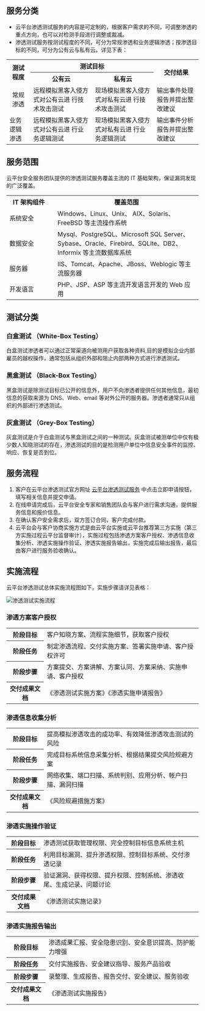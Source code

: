 ## 服务分类
- 云平台渗透测试服务的内容是可定制的，根据客户需求的不同，可调整渗透的重点方向，也可以对检测手段进行调整或裁减。
- 渗透测试服务按测试程度的不同，可分为常规渗透和业务逻辑渗透；按渗透目标的不同，可分为公有云与私有云。详见下表：

<table>
<tr align=center>
<th rowspan="2"> <b>测试程度</b>  </th>
<th colspan="2" > <b>测试目标</b> </th>
<th rowspan="2"> <b>交付结果</b></th>
</tr>
<tr align=center>
<th><b>公有云</b></th>
<th><b>私有云</b></th>
</tr>
<tr>
<td align=center>常规渗透</td>
<td>远程模拟黑客入侵方式对公有云进
行技术攻击测试</td>
<td>现场模拟黑客入侵方式对私有云进
行技术攻击测试</td>
<td>输出事件处理报告并提出整改建议</td>
</tr>
<tr>
<td>业务逻辑渗透</td>
<td>远程模拟黑客入侵方式对公有云进
行业务逻辑测试</td>
<td>现场模拟黑客入侵方式对私有云进
行业务逻辑测试</td>
<td>输出事件分析报告并提出整改建议</td>
</tr>
</table>

## 服务范围
云平台安全服务团队提供的渗透测试服务覆盖主流的 IT 基础架构，保证漏洞发现的广泛覆盖。
<table>
<tbody><tr>
<th width=110> <b>IT 架构组件</b>  </th>
<th  > <b>覆盖范围</b> </th>
</tr>
<tr>
<td>系统安全</td>
<td>Windows、Linux、Unix、 AIX、Solaris、FreeBSD 等主流操作系统</td>
</tr>
<tr>
<td>数据安全</td>
<td>Mysql、PostgreSQL、Microsoft SQL Server、Sybase、Oracle、Firebird、SQLite、DB2、Informix 等主流数据库系统</td>
</tr>
<tr>
<td>服务器</td>
<td>IIS、Tomcat、Apache、JBoss、Weblogic 等主流服务器</td>
</tr>
<tr>
<td>开发语言</td>
<td>PHP、JSP、ASP 等主流开发语言开发的 Web 应用</td>
</tr>
</tbody></table>

## 测试分类
### 白盒测试 （White-Box Testing）
白盒测试渗透者可以通过正常渠道向被测用户获取各种资料,目的是模拟企业内部雇员的越权操作，通常包括从组织外部和阻止内部两种方式进行渗透测试。
### 黑盒测试 （Black-Box Testing）
黑盒测试是除测试目标已公开的信息外，用户不向渗透者提供任何其他信息，最初信息的获取来源为 DNS、Web、email 等对外公开的服务器。渗透者通常只从组织的外部进行渗透测试。
### 灰盒测试 （Grey-Box Testing）
灰盒测试是介于白盒测试与黑盒测试之间的一种测试。灰盒测试被测单位中仅有极少数人知晓测试的存在，渗透测试的目的是检测用户单位中信息安全事件的监控、响应、恢复是否到位。

## 服务流程
1. 客户在云平台渗透测试官方网址 [云平台渗透测试服务](/product/pt) 中点击立即申请按钮，填写相关信息并提交申请。
2. 在线申请完成后，云平台安全专家和销售团队会与客户进行需求沟通，提供服务信息和报价信息。
3. 在确认客户安全需求后，双方签订合同，客户完成付款。
4. 云平台会与客户协商实施方式是由云平台实施或云平台推荐第三方实施（第三方实施过程云平台监督审计），实施过程包括渗透方案客户授权、渗透信息收集分析、渗透实施操作验证、渗透实施报告输出，实施完成后输出报告，最后由客户进行服务验收确认。

## 实施流程
云平台渗透测试总体实施流程图如下，实施步骤请详见表格：

![渗透测试实施流程](http://imgcache.tcecqpoc.fsphere.cn/image/mc.qcloudimg.com/static/img/52f209216dd96eb602fd82897704664a/image.png)
### 渗透方案客户授权    
<table>
<tr>
<th > <b>阶段目标</b>  </th>
<td > 客户知晓方案、流程实施细节，获取客户授权</td>
</tr>
<tr>
<th > <b>阶段任务</b> </th>
<td>制定渗透流程、交付实施方案、签署实施申请、客户授权许可</td>
</tr>
<tr>
<th > <b>阶段步骤</b> </th>
<td>方案提交、方案讲解、方案认同、方案采纳、实施申请、客户授权</td>
</tr>
<tr>
<th > <b>交付成果文档</b> </th>
<td>《渗透测试实施方案》《渗透实施申请报告》</td>
</tr>
</table>

### 渗透信息收集分析
<table>
<tr>
<th > <b>阶段目标</b>  </th>
<td > 提高模拟渗透攻击的成功率、有效降低渗透攻击测试的风险</td>
</tr>
<tr>
<th > <b>阶段任务</b> </th>
<td>完成目标系统信息采集分析、根据结果提交风险规避方案</td>
</tr>
<tr>
<th > <b>阶段步骤</b> </th>
<td>网络收集、端口扫描、系统判别、应用分析、帐户扫描、漏洞扫描</td>
</tr>
<tr>
<th > <b>交付成果文档</b> </th>
<td>《风险规避措施方案》</td>
</tr>
</table>

### 渗透实施操作验证
<table>
<tr>
<th > <b>阶段目标</b>  </th>
<td > 渗透测试获取管理权限、完全控制目标信息系统主机</td>
</tr>
<tr>
<th > <b>阶段任务</b> </th>
<td>利用目标漏洞、提升渗透权限、控制目标系统、交付渗透记录</td>
</tr>
<tr>
<th > <b>阶段步骤</b> </th>
<td>验证漏洞、获得权限、提升权限、控制系统、渗透收尾、生成记录、问题讨论</td>
</tr>
<tr>
<th > <b>交付成果文档</b> </th>
<td>《渗透测试实施记录》</td>
</tr>
</table>

### 渗透实施报告输出
<table>
<tr>
<th > <b>阶段目标</b>  </th>
<td > 渗透成果汇报、安全隐患识别、安全意识提高、防护能力增强</td>
</tr>
<tr>
<th > <b>阶段任务</b> </th>
<td>交付实施报告、安全建议指导、服务产品验收</td>
</tr>
<tr>
<th > <b>阶段步骤</b> </th>
<td>录整理、生成报告、报告交付、安全建议、服务验收</td>
</tr>
<tr>
<th > <b>交付成果文档</b> </th>
<td>《渗透测试实施报告》</td>
</tr>
</table>
